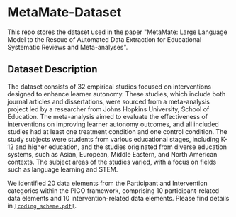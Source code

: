 # MetaMate-Dataset
This repo stores the dataset used in the paper "MetaMate: Large Language Model to the Rescue of Automated Data Extraction for Educational Systematic Reviews and Meta-analyses".

## Dataset Description
The dataset consists of 32 empirical studies focused on interventions designed to enhance learner autonomy. These studies, which include both journal articles and dissertations, were sourced from a meta-analysis project led by a researcher from Johns Hopkins University, School of Education. The meta-analysis aimed to evaluate the effectiveness of interventions on improving learner autonomy outcomes, and all included studies had at least one treatment condition and one control condition. The study subjects were students from various educational stages, including K-12 and higher education, and the studies originated from diverse education systems, such as Asian, European, Middle Eastern, and North American contexts. The subject areas of the studies varied, with a focus on fields such as language learning and STEM.

We identified 20 data elements from the Participant and Intervention categories within the PICO framework, comprising 10 participant-related data elements and 10 intervention-related data elements. Please find details in [`[coding_scheme.pdf]`](coding_scheme.pdf).
